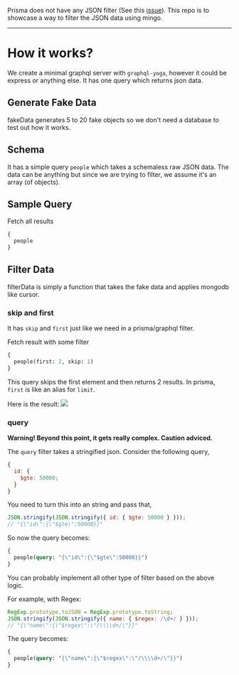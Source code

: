 Prisma does not have any JSON filter (See this [issue](https://github.com/prisma/prisma/issues/148)). This repo is to showcase a way to filter the JSON data using mingo.

---

# How it works?

We create a minimal graphql server with `graphql-yoga`, however it could be express or anything else. It has one query which returns json data.

## Generate Fake Data

fakeData generates 5 to 20 fake objects so we don't need a database to test out how it works.

## Schema

It has a simple query `people` which takes a schemaless raw JSON data. The data can be anything but since we are trying to filter, we assume it's an array (of objects).

## Sample Query

Fetch all results

```graphql
{
  people
}
```

## Filter Data

filterData is simply a function that takes the fake data and applies mongodb like cursor.

### skip and first

It has `skip` and `first` just like we need in a prisma/graphql filter.

Fetch result with some filter

```graphql
{
  people(first: 2, skip: 1)
}
```

This query skips the first element and then returns 2 results. In prisma, `first` is like an alias for `limit`.

Here is the result:
![](https://i.imgur.com/9eEYQhw.png)

### query

**Warning! Beyond this point, it gets really complex. Caution adviced.**

The `query` filter takes a stringified json. Consider the following query,

```js
{
  id: {
    $gte: 50000;
  }
}
```

You need to turn this into an string and pass that,

```js
JSON.stringify(JSON.stringify({ id: { $gte: 50000 } }));
// "{\"id\":{\"$gte\":50000}}"
```

So now the query becomes:

```graphql
{
  people(query: "{\"id\":{\"$gte\":50000}}")
}
```

You can probably implement all other type of filter based on the above logic.

For example, with Regex:

```js
RegExp.prototype.toJSON = RegExp.prototype.toString;
JSON.stringify(JSON.stringify({ name: { $regex: /\d+/ } }));
// "{\"name\":{\"$regex\":\"/\\\\d+/\"}}"
```

The query becomes:

```graphql
{
  people(query: "{\"name\":{\"$regex\":\"/\\\\d+/\"}}")
}
```
